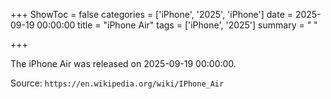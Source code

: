 +++
ShowToc = false
categories = ['iPhone', '2025', 'iPhone']
date = 2025-09-19 00:00:00
title = "iPhone Air"
tags = ['iPhone', '2025']
summary = " "

+++

The iPhone Air was released on 2025-09-19 00:00:00.

Source: `https://en.wikipedia.org/wiki/IPhone_Air`


